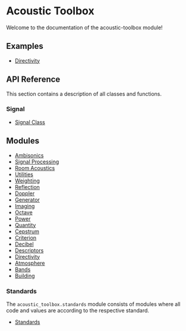 # Acoustic Toolbox

Welcome to the documentation of the acoustic-toolbox module!

## Examples

<div class="grid cards" markdown>

- [Directivity](directivity.md)

</div>

## API Reference

This section contains a description of all classes and functions.

### Signal

<div class="grid cards" markdown>

- [Signal Class](_signal.md)

</div>

## Modules

<div class="grid cards" markdown>

- [Ambisonics](ambisonics.md)
- [Signal Processing](signal.md)
- [Room Acoustics](room.md)
- [Utilities](utils.md)
- [Weighting](weighting.md)
- [Reflection](reflection.md)
- [Doppler](doppler.md)
- [Generator](generator.md)
- [Imaging](imaging.md)
- [Octave](octave.md)
- [Power](power.md)
- [Quantity](quantity.md)
- [Cepstrum](cepstrum.md)
- [Criterion](criterion.md)
- [Decibel](decibel.md)
- [Descriptors](descriptors.md)
- [Directivity](directivity.md)
- [Atmosphere](atmosphere.md)
- [Bands](bands.md)
- [Building](building.md)

</div>

### Standards

The `acoustic_toolbox.standards` module consists of modules where all code and values are according to the respective standard.

<div class="grid cards" markdown>

- [Standards](standards.md)

</div>
